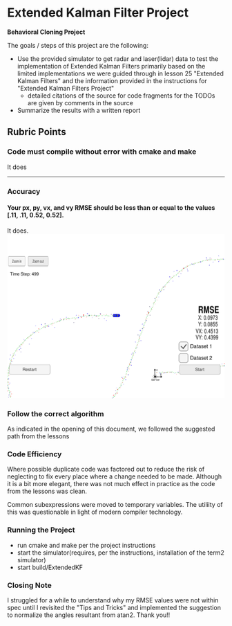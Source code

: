 ﻿# **Extended Kalman  Filter Project** 

**Behavioral Cloning Project**

The goals / steps of this project are the following:
* Use the provided simulator to get radar and laser(lidar) data to test the implementation of Extended Kalman Filters primarily based on the limited implementations we were guided through in lesson 25 "Extended Kalman Filters" and the information provided in the instructions for "Extended Kalman Filters Project"
	* detailed citations of the source for code fragments for the TODOs are given by comments in the source
* Summarize the results with a written report


[//]: # (Image References)

[image1]: ./writeup_images/image1.jpg " "


## Rubric Points
### Code must compile without error with cmake and make
It does

---
### Accuracy
#### Your px, py, vx, and vy RMSE should be less than or equal to the values [.11, .11, 0.52, 0.52].
It does.
![alt text][image1]
### Follow the correct algorithm
As indicated in the opening of this document, we followed the suggested path from the lessons

### Code Efficiency
Where possible duplicate code was factored out to reduce the risk of neglecting to fix every place where a change needed to be made. Although it is a bit more elegant, there was not much effect in practice as the code from the lessons was clean.

Common subexpressions were moved to temporary variables. The utiliity of this was questionable in light of modern compiler technology.

### Running the Project

 - run cmake and make per the project instructions
 - start the simulator(requires, per the instructions, installation of the term2 simulator)
 - start build/ExtendedKF

### Closing Note
I struggled for a while to understand why my RMSE values were not within spec until I revisited the "Tips and Tricks" and implemented the suggestion to normalize the angles resultant from atan2. Thank you!!
